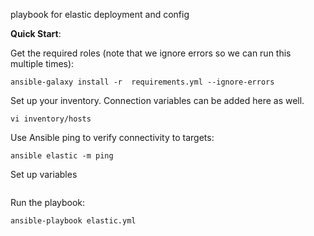 playbook for elastic deployment and config

**Quick Start**:


Get the required roles (note that we ignore errors so we can run this multiple times):

```
ansible-galaxy install -r  requirements.yml --ignore-errors
```

Set up your inventory.  Connection variables can be added here as well.

```
vi inventory/hosts
```

Use Ansible ping to verify connectivity to targets:

```
ansible elastic -m ping
```

Set up variables

```
```

Run the playbook:

```
ansible-playbook elastic.yml
```

